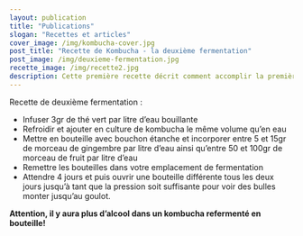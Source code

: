 ```yaml
---
layout: publication
title: "Publications"
slogan: "Recettes et articles"
cover_image: /img/kombucha-cover.jpg
post_title: "Recette de Kombucha - la deuxième fermentation"
post_image: /img/deuxieme-fermentation.jpg
recette_image: /img/recette2.jpg
description: Cette première recette décrit comment accomplir la première fermentation de kombucha, à l'aide du symbiote (aussi appelé scoby, mère ou champignon).
---
```

Recette de deuxième fermentation :

- Infuser 3gr de thé vert par litre d’eau bouillante
- Refroidir et ajouter en culture de kombucha le même volume qu’en eau
- Mettre en bouteille avec bouchon étanche et incorporer entre 5 et 15gr de morceau de gingembre par litre d’eau ainsi qu’entre 50 et 100gr de morceau de fruit par litre d’eau
- Remettre les bouteilles dans votre emplacement de fermentation
- Attendre 4 jours et puis ouvrir une bouteille différente tous les deux jours jusqu’à tant que la pression soit suffisante pour voir des bulles monter jusqu’au goulot.


**Attention, il y aura plus d’alcool dans un kombucha refermenté en bouteille!**
